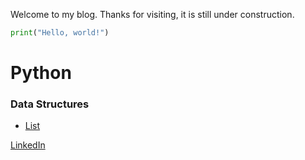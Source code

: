Welcome to my blog. Thanks for visiting, it is still under construction.

```python
print("Hello, world!")
```

# Python
### Data Structures
- [List](./python/list.md)


[LinkedIn](https://www.linkedin.com/in/saivinodmanirevu/)
